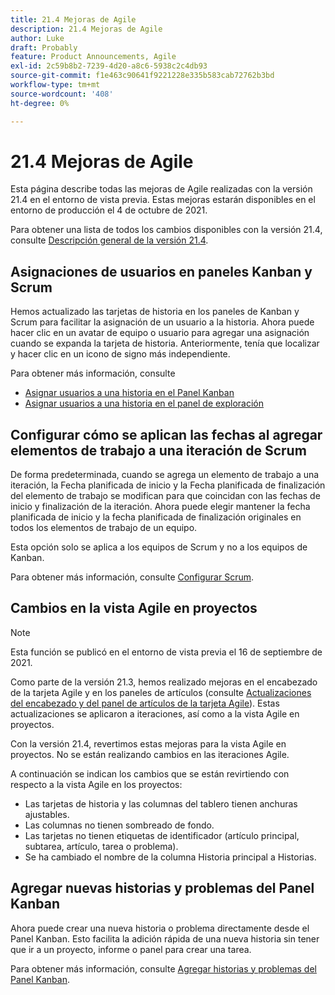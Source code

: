 ```yaml
---
title: 21.4 Mejoras de Agile
description: 21.4 Mejoras de Agile
author: Luke
draft: Probably
feature: Product Announcements, Agile
exl-id: 2c59b8b2-7239-4d20-a8c6-5938c2c4db93
source-git-commit: f1e463c90641f9221228e335b583cab72762b3bd
workflow-type: tm+mt
source-wordcount: '408'
ht-degree: 0%

---
```


# 21.4 Mejoras de Agile

Esta página describe todas las mejoras de Agile realizadas con la versión 21.4 en el entorno de vista previa. Estas mejoras estarán disponibles en el entorno de producción el 4 de octubre de 2021.

Para obtener una lista de todos los cambios disponibles con la versión 21.4, consulte [Descripción general de la versión 21.4](../../../product-announcements/product-releases/21.4-release-activity/21-4-release-overview.md).

## Asignaciones de usuarios en paneles Kanban y Scrum

Hemos actualizado las tarjetas de historia en los paneles de Kanban y Scrum para facilitar la asignación de un usuario a la historia. Ahora puede hacer clic en un avatar de equipo o usuario para agregar una asignación cuando se expanda la tarjeta de historia. Anteriormente, tenía que localizar y hacer clic en un icono de signo más independiente.

Para obtener más información, consulte

* [Asignar usuarios a una historia en el Panel Kanban](../../../agile/use-kanban-in-an-agile-team/assign-users-to-a-story.md)
* [Asignar usuarios a una historia en el panel de exploración](../../../agile/use-scrum-in-an-agile-team/scrum-board/assign-users-to-a-story-scrum.md)

## Configurar cómo se aplican las fechas al agregar elementos de trabajo a una iteración de Scrum

De forma predeterminada, cuando se agrega un elemento de trabajo a una iteración, la Fecha planificada de inicio y la Fecha planificada de finalización del elemento de trabajo se modifican para que coincidan con las fechas de inicio y finalización de la iteración. Ahora puede elegir mantener la fecha planificada de inicio y la fecha planificada de finalización originales en todos los elementos de trabajo de un equipo.

Esta opción solo se aplica a los equipos de Scrum y no a los equipos de Kanban.

Para obtener más información, consulte [Configurar Scrum](../../../agile/get-started-with-agile-in-workfront/configure-scrum.md).

## Cambios en la vista Agile en proyectos

>[!NOTE]
>
>Esta función se publicó en el entorno de vista previa el 16 de septiembre de 2021.

Como parte de la versión 21.3, hemos realizado mejoras en el encabezado de la tarjeta Agile y en los paneles de artículos (consulte [Actualizaciones del encabezado y del panel de artículos de la tarjeta Agile](../../../product-announcements/product-releases/21.3-release-activity/21-3-project-enhancements.md#agile)). Estas actualizaciones se aplicaron a iteraciones, así como a la vista Agile en proyectos.

Con la versión 21.4, revertimos estas mejoras para la vista Agile en proyectos. No se están realizando cambios en las iteraciones Agile.

A continuación se indican los cambios que se están revirtiendo con respecto a la vista Agile en los proyectos:

* Las tarjetas de historia y las columnas del tablero tienen anchuras ajustables.
* Las columnas no tienen sombreado de fondo.
* Las tarjetas no tienen etiquetas de identificador (artículo principal, subtarea, artículo, tarea o problema).
* Se ha cambiado el nombre de la columna Historia principal a Historias.

## Agregar nuevas historias y problemas del Panel Kanban

Ahora puede crear una nueva historia o problema directamente desde el Panel Kanban. Esto facilita la adición rápida de una nueva historia sin tener que ir a un proyecto, informe o panel para crear una tarea.

Para obtener más información, consulte [Agregar historias y problemas del Panel Kanban](../../../agile/use-kanban-in-an-agile-team/add-story-from-kanban-board.md).

